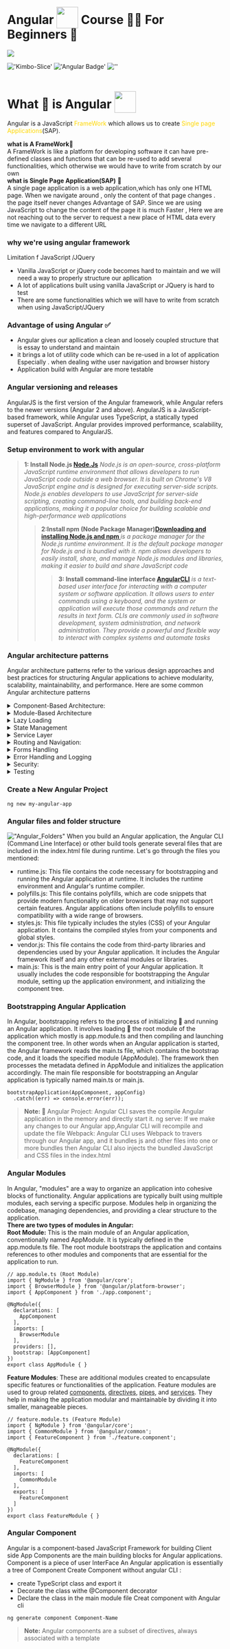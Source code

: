 # Angular <img src="https://cdn.jsdelivr.net/gh/devicons/devicon@latest/icons/angular/angular-original.svg" width="50px" height="50px" style="position:relative; bottom: -10px"   /> Course 👨‍🏫 For Beginners 🐐
<p> <img src="src/assets/migration-from-angularjs-to-angular.gif" /></p>

!['Kimbo-Slice'](https://img.shields.io/badge/Slicee-kimbo?style=plastic&logo=hackaday&label=By%20Dev%20Kimbo&labelColor=%23800080%09&color=%09%23000000
)
!['Angular Badge'](https://img.shields.io/badge/build-Course-For?style=plastic&logo=angular&logoColor=%23FF0000&label=Angular&labelColor=%23000000&color=%23FF0000
)
![''](https://img.shields.io/badge/Wanted-Wanted?style=plastic&label=%F0%9F%91%82%20Feedback&labelColor=%20rgb(255%2C%20105%2C%20180)
)

# What 🤔 is  Angular <img src="https://cdn.jsdelivr.net/gh/devicons/devicon@latest/icons/angular/angular-original.svg" width="50px" height="50px" style="position:relative; bottom: -10px"   />
<p>Angular is a JavaScript <span style="color: gold"> FrameWork</span>
which allows us to create <span style="color: gold"> Single page Applications</span>(SAP).</p>

**what is A FrameWork**📌</br>
A FrameWork is like a platform for developing software it can have pre-defined classes
and functions that can be re-used to add several functionalities,
which otherwise we would have to write from scratch by our own </br> 
**what is Single Page Application(SAP)** 📌</br>
A single page application is a web application,which has only one HTML page. When we 
navigate around , only the content of that page changes . the page itself never changes
Advantage of SAP.
Since we are using JavaScript to change the content of the page it is much Faster , 
Here we are not reaching out to the server to request a new place of HTML data every time we navigate to a different URL

### why we're using angular framework 
Limitation f JavaScript /JQuery
- Vanilla JavaScript or jQuery code becomes hard to maintain and we will need a way to properly structure our apllication
- A lot of applications built using vanilla JavaScript or JQuery is hard to test 
- There are some functionalities which we will have to write from scratch when using JavaScript/JQuery
### Advantage of using Angular ✅
- Angular gives our apllication a clean and loosely coupled structure that is essay to understand and maintain   
- it brings a lot of utility code which can be re-used in a lot of application Especially . when dealing withe user navigation and browser history 
- Application build with Angular are more testable  
### Angular versioning and releases
<p> AngularJS is the first version of the Angular framework,
while Angular refers to the newer versions (Angular 2 and above). AngularJS is a JavaScript-based framework, 
while Angular uses TypeScript, a statically typed superset of JavaScript. 
Angular provides improved performance, scalability, and features compared to AngularJS.</p>

### Setup environment to work with angular
> **1: Install Node.js [Node.Js](https://nodejs.org/en)**
> *Node.js is an open-source, cross-platform JavaScript runtime environment that allows developers to run JavaScript code outside a web browser. It is built on Chrome's V8 JavaScript engine and is designed for executing server-side scripts. 
> Node.js enables developers to use JavaScript for server-side scripting, creating command-line tools, and building back-end applications, making it a popular choice for building scalable and high-performance web applications*
>> **2:Install npm (Node Package Manager)[Downloading and installing Node.js and npm
](https://docs.npmjs.com/downloading-and-installing-node-js-and-npm)**
>> *is a package manager for the Node.js runtime environment. It is the default package manager for Node.js and is bundled with it. npm allows developers to easily install, share, and manage Node.js modules and libraries, making it easier to build and share JavaScript code*
>>> **3: Install command-line interface [AngularCLI](https://angular.io/cli)**
>>> *is a text-based user interface for interacting with a computer system or software application. It allows users to enter commands using a keyboard, and the system or application will execute those commands and return the results in text form. CLIs are commonly used in software development, system administration, and network administration.
> They provide a powerful and flexible way to interact with complex systems and automate tasks*
### Angular architecture patterns
Angular architecture patterns refer to the various design approaches and best practices for structuring Angular applications to achieve modularity, scalability, maintainability, and performance. Here are some common Angular architecture patterns
<details> 
<summary>Component-Based Architecture:</summary> 
Angular applications are typically built using a component-based architecture where the UI is broken down into reusable and encapsulated components.
Each component is responsible for a specific part of the UI and may contain its logic, templates, styles, and data.</details>
<details>
<summary>Module-Based Architecture</summary>
Angular applications are organized into modules, which help to divide the application into cohesive functional units.
Modules can be feature modules (containing related components, services, and other resources) or shared modules (containing reusable components, pipes, and directives).
</details>
<details>
<summary>Lazy Loading</summary>
Lazy loading is a technique used to improve the performance of Angular applications by <span style="color: chartreuse">loading modules and components asynchronously only when they are required.</span> 
Angular's RouterModule supports lazy loading for routing, allowing you to load modules on demand.
</details>
<details>
<summary>State Management</summary>
Managing application state is crucial for complex Angular applications. Various state management libraries and patterns can be used, such as RxJS, NgRx, Akita, or Angular's built-in services like BehaviorSubject and NgZone.
NgRx is a popular state management library for Angular that implements the Redux pattern using RxJS observables.
</details>
<details>
<summary>Service Layer</summary>
Angular services are used to encapsulate reusable logic, data, and functionality that can be shared across components.
<span style="color: brown; font-weight:bold"> Services should be lean and focused on a single responsibility</span> , following the principles of separation of concerns.
</details>
<details>
<summary>Routing and Navigation:</summary>
Angular's RouterModule provides powerful routing capabilities for navigating between different views or pages in a single-page application.
Properly configuring routing and navigation helps in organizing application structure and providing a seamless user experience.
</details>
<details>
<summary>Forms Handling</summary>
Angular provides support for both template-driven forms and reactive forms.
Depending on the complexity and requirements of the application, you can choose the appropriate form handling approach.

> Note 📍: the template-driven form used for simple forms and the logic of the form treated in the template but 
> the reactive forms they are using for complex forms such as login form and the of the form but in the component 
</details>
<details>
<summary>Error Handling and Logging</summary>
Implementing error handling and logging mechanisms is essential for debugging and maintaining Angular applications.
Angular's ErrorHandler interface can be used to handle errors globally, while logging libraries like Angular Logging Service can be used for logging.
</details>
<details>
<summary>Security:</summary>
Implementing security measures such as authentication, authorization, and protection against common vulnerabilities (e.g., cross-site scripting, cross-site request forgery) is important for Angular applications.
Angular provides built-in features like HttpInterceptor for intercepting HTTP requests and responses to implement authentication and authorization.
</details>
<details>
<summary>Testing</summary>
Writing tests is crucial for ensuring the reliability and maintainability of Angular applications.
Angular provides support for various types of testing, including unit tests, integration tests,
and end-to-end tests using tools like Jasmine, Karma, Protractor, and Angular Testing Library.
</details>

### Create a New Angular Project
```angular2html
ng new my-angular-app

```
### Angular files and folder structure
!["Angular_Folders"](src/assets/Angular%20files%20and%20folder%20structure.png)
When you build an Angular application, the Angular CLI (Command Line Interface) or other build tools generate several files that are included in the index.html file during runtime. 
Let's go through the files you mentioned:
- runtime.js: This file contains the code necessary for bootstrapping and running the Angular application at runtime. It includes the runtime environment and Angular's runtime compiler.
- polyfills.js: This file contains polyfills, which are code snippets that provide modern functionality on older browsers that may not support certain features. Angular applications often include polyfills to ensure compatibility with a wide range of browsers.
- styles.js: This file typically includes the styles (CSS) of your Angular application. It contains the compiled styles from your components and global styles.
- vendor.js: This file contains the code from third-party libraries and dependencies used by your Angular application. It includes the Angular framework itself and any other external modules or libraries.
- main.js: This is the main entry point of your Angular application. It usually includes the code responsible for bootstrapping the Angular module, setting up the application environment, and initializing the component tree.
###  Bootstrapping Angular Application
In Angular, bootstrapping refers to the process of initializing 🚀 and running an Angular application. 
It involves loading 💱 the root module of the application which mostly is app.module.ts and then compiling and launching the component tree.
In other words when an Angular application is started, the Angular framework reads the main.ts file, which contains the bootstrap code, and it loads the specified module (AppModule).
The framework then processes the metadata defined in AppModule and initializes the application accordingly. 
The main file responsible for bootstrapping an Angular application is typically named main.ts or main.js.
```
bootstrapApplication(AppComponent, appConfig)
  .catch((err) => console.error(err));
```
>**Note: 📌**
> Angular Project: Angular CLI saves the compile Angular application in the memory and directly start it.
> ng serve: If we make any changes to our Angular app,Angular CLI will recompile and update the file 
> Webpack: Angular CLI uses Webpack to travers through our Angular app, and it bundles js and other files into one or more bundles then Angular CLI also injects the bundled JavaScript and CSS files in the index.html 
### Angular Modules 
In Angular, "modules" are a way to organize an application into cohesive blocks of functionality.
Angular applications are typically built using multiple modules, each serving a specific purpose.
Modules help in organizing the codebase, managing dependencies, and providing a clear structure to the application.<br/>
**There are two types of modules in Angular:**<br/>
**Root Module:** This is the main module of an Angular application, conventionally named AppModule. 
It is typically defined in the app.module.ts file. The root module bootstraps the application 
and contains references to other modules and components that are essential for the application to run.
```angular
// app.module.ts (Root Module)
import { NgModule } from '@angular/core';
import { BrowserModule } from '@angular/platform-browser';
import { AppComponent } from './app.component';

@NgModule({
  declarations: [
    AppComponent
  ],
  imports: [
    BrowserModule
  ],
  providers: [],
  bootstrap: [AppComponent]
})
export class AppModule { }
```
**Feature Modules**: These are additional modules created to encapsulate specific features or functionalities of the application. 
Feature modules are used to group related [components](README.md), [directives](), [pipes](), and [services](). They help in making the application modular and maintainable by dividing it into smaller, manageable pieces.
```angular
// feature.module.ts (Feature Module)
import { NgModule } from '@angular/core';
import { CommonModule } from '@angular/common';
import { FeatureComponent } from './feature.component';

@NgModule({
  declarations: [
    FeatureComponent
  ],
  imports: [
    CommonModule
  ],
  exports: [
    FeatureComponent
  ]
})
export class FeatureModule { }
```
### Angular Component
Angular is a component-based JavaScript Framework 
for building Client side App Components are the main 
building blocks for Angular applications. 
Component is a piece of user InterFace An Angular application is essentially a tree of Component 
Create Component without angular CLI :
- create TypeScript class and export it
- Decorate the class withe @Component decorator 
- Declare the class in the main module file 
Creat component with Angular cli 
```
ng generate component Component-Name
```
>**Note:** Angular components are a subset of directives, always associated with a template




